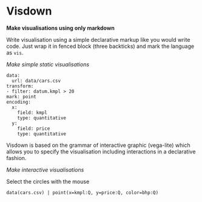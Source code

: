 # Visdown

**Make visualisations using only markdown**

Write visualisation using a simple declarative markup like you would write code. Just wrap it in fenced block (three backticks) and mark the language as `vis`.

*Make simple static visualisations*

```vis
data:
  url: data/cars.csv
transform:
- filter: datum.kmpl > 20
mark: point
encoding: 
  x: 
    field: kmpl
    type: quantitative
  y: 
    field: price
    type: quantitative
```

Visdown is based on the grammar of interactive graphic (vega-lite) which allows you to specify the visualisation including interactions in a declarative fashion.

*Make interactive visualisations*

Select the circles with the mouse

```vis
data(cars.csv) | point(x=kmpl:Q, y=price:Q, color=bhp:Q)
```
